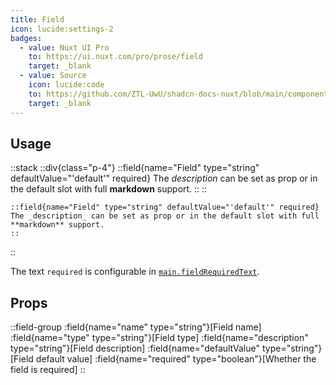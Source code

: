 ```yaml
---
title: Field
icon: lucide:settings-2
badges:
  - value: Nuxt UI Pro
    to: https://ui.nuxt.com/pro/prose/field
    target: _blank
  - value: Source
    icon: lucide:code
    to: https://github.com/ZTL-UwU/shadcn-docs-nuxt/blob/main/components/content/Field.vue
    target: _blank
---
```


## Usage

::stack
  ::div{class="p-4"}
    ::field{name="Field" type="string" defaultValue="'default'" required}
    The _description_ can be set as prop or in the default slot with full **markdown** support.
    ::
  ::
  ```mdc
  ::field{name="Field" type="string" defaultValue="'default'" required}
  The _description_ can be set as prop or in the default slot with full **markdown** support.
  ::
  ```
::

The text `required` is configurable in [`main.fieldRequiredText`](#main).

## Props

::field-group
  :field{name="name" type="string"}[Field name]
  :field{name="type" type="string"}[Field type]
  :field{name="description" type="string"}[Field description]
  :field{name="defaultValue" type="string"}[Field default value]
  :field{name="required" type="boolean"}[Whether the field is required]
::
